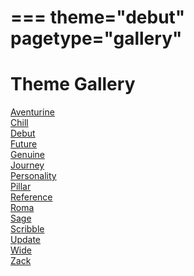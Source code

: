 ===
theme="debut"
pagetype="gallery"
===
# Theme Gallery

[Aventurine](aventurine/index.html)  
[Chill](chill/index.html)  
[Debut](debut/index.html)   
[Future](future/index.html)  
[Genuine](genuine/index.html)  
[Journey](journey/index.html)  
[Personality](personality/index.html)  
[Pillar](pillar/index.html)  
[Reference](reference/index.html)  
[Roma](roma/index.html)  
[Sage](sage/index.html)  
[Scribble](scribble/index.html)  
[Update](update/index.html)  
[Wide](wide/index.html)  
[Zack](zack/index.html)  





